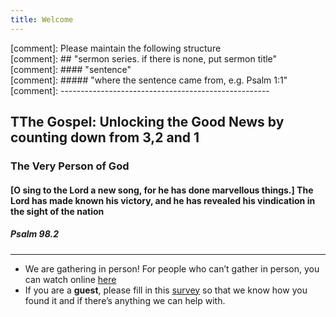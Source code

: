 ```yaml
---
title: Welcome
---
```



[comment]: Please maintain the following structure  
[comment]: ## "sermon series. if there is none, put sermon title"  
[comment]: #### "sentence"   
[comment]: ##### "where the sentence came from, e.g. Psalm 1:1"  
[comment]: ----------------------------------------------------  

## TThe Gospel: Unlocking the Good News by counting down from 3,2 and 1

### The Very Person of God 


#### [O sing to the Lord a new song, for he has done marvellous things.] The Lord has made known his victory, and he has revealed his vindication in the sight of the nation

##### Psalm 98.2



---
- We are gathering in person! For people who can’t gather in person, you can watch online [here](https://stgeorgeshurstville.org.au/sunday-english-online)
- If you are a **guest**, please fill in this [survey](https://tinyurl.com/SGHACsurvey) so that we know how you found it and if there’s anything we can help with.
